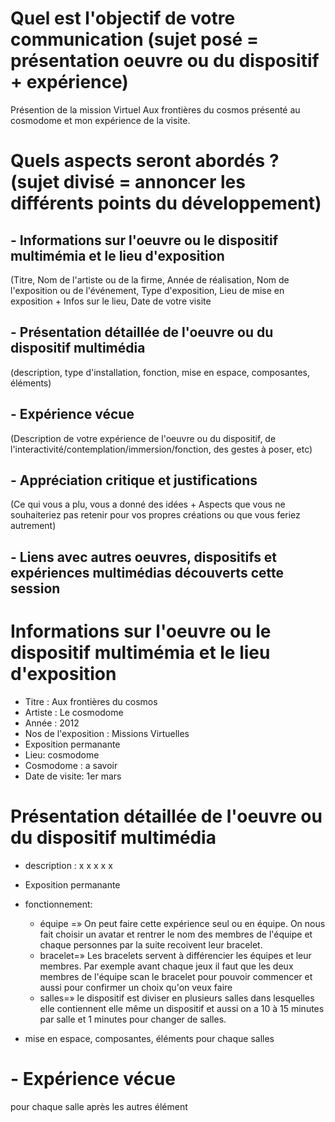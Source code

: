 # Quel est l'objectif de votre communication (sujet posé = présentation oeuvre ou du dispositif + expérience)
Présention de la mission Virtuel Aux frontières du cosmos présenté au cosmodome et mon expérience de la visite.
# Quels aspects seront abordés ? (sujet divisé = annoncer les différents points du développement)
## - Informations sur l'oeuvre ou le dispositif multimémia et le lieu d'exposition
  (Titre, Nom de l'artiste ou de la firme, Année de réalisation, Nom de l'exposition ou de l'événement, Type d'exposition, Lieu de mise en exposition + Infos sur le lieu, Date de votre visite
## - Présentation détaillée de l'oeuvre ou du dispositif multimédia 
(description, type d'installation, fonction, mise en espace, composantes, éléments)
## - Expérience vécue
 (Description de votre expérience de l'oeuvre ou du dispositif, de l'interactivité/contemplation/immersion/fonction, des gestes à poser, etc)
## -  Appréciation critique et justifications
 (Ce qui vous a plu, vous a donné des idées + Aspects que vous ne souhaiteriez pas retenir pour vos propres créations ou que vous feriez autrement)
 ## - Liens avec autres oeuvres, dispositifs et expériences multimédias découverts cette session
 
 #  Informations sur l'oeuvre ou le dispositif multimémia et le lieu d'exposition
 - Titre : Aux frontières du cosmos
 - Artiste : Le cosmodome
 - Année : 2012
 - Nos de l'exposition : Missions Virtuelles 
 - Exposition permanante
 - Lieu: cosmodome 
 - Cosmodome : a savoir
 - Date de visite: 1er mars
 
 
 # Présentation détaillée de l'oeuvre ou du dispositif multimédia 
 - description :  x x x x x 
 - Exposition permanante
 - fonctionnement: 
 
     - équipe =» On peut faire cette expérience seul ou en équipe. On nous fait choisir un avatar et rentrer le nom des membres de l'équipe et chaque personnes par la suite recoivent leur bracelet. 
     - bracelet=» Les bracelets servent à différencier les équipes et leur membres. Par exemple avant chaque jeux il faut que les deux membres de l'équipe scan le bracelet pour pouvoir commencer et aussi pour confirmer un choix qu'on veux faire
     -  salles=» le dispositif est diviser en plusieurs salles dans lesquelles elle contiennent elle même un dispositif et aussi on a 10 à 15 minutes par salle et 1 minutes pour changer de salles. 
 
- mise en espace, composantes, éléments pour chaque salles 

 # - Expérience vécue
 pour chaque salle après les autres élément 
 
